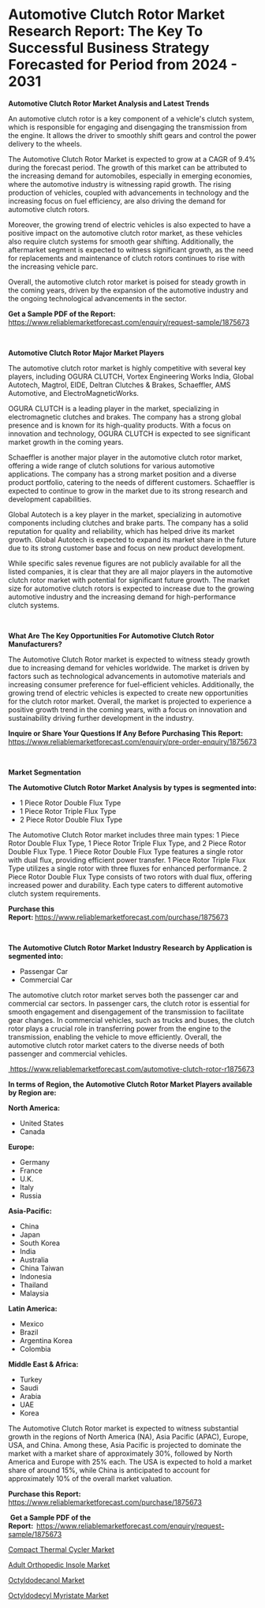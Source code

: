 <p><h1>Automotive Clutch Rotor Market Research Report: The Key To Successful Business Strategy Forecasted for Period from 2024 - 2031</h1></p><p><strong>Automotive Clutch Rotor Market Analysis and Latest Trends</strong></p>
<p><p>An automotive clutch rotor is a key component of a vehicle's clutch system, which is responsible for engaging and disengaging the transmission from the engine. It allows the driver to smoothly shift gears and control the power delivery to the wheels.</p><p>The Automotive Clutch Rotor Market is expected to grow at a CAGR of 9.4% during the forecast period. The growth of this market can be attributed to the increasing demand for automobiles, especially in emerging economies, where the automotive industry is witnessing rapid growth. The rising production of vehicles, coupled with advancements in technology and the increasing focus on fuel efficiency, are also driving the demand for automotive clutch rotors.</p><p>Moreover, the growing trend of electric vehicles is also expected to have a positive impact on the automotive clutch rotor market, as these vehicles also require clutch systems for smooth gear shifting. Additionally, the aftermarket segment is expected to witness significant growth, as the need for replacements and maintenance of clutch rotors continues to rise with the increasing vehicle parc.</p><p>Overall, the automotive clutch rotor market is poised for steady growth in the coming years, driven by the expansion of the automotive industry and the ongoing technological advancements in the sector.</p></p>
<p><strong>Get a Sample PDF of the Report:&nbsp;</strong> <a href="https://www.reliablemarketforecast.com/enquiry/request-sample/1875673">https://www.reliablemarketforecast.com/enquiry/request-sample/1875673</a></p>
<p>&nbsp;</p>
<p><strong>Automotive Clutch Rotor Major Market Players</strong></p>
<p><p>The automotive clutch rotor market is highly competitive with several key players, including OGURA CLUTCH, Vortex Engineering Works India, Global Autotech, Magtrol, EIDE, Deltran Clutches & Brakes, Schaeffler, AMS Automotive, and ElectroMagneticWorks.</p><p>OGURA CLUTCH is a leading player in the market, specializing in electromagnetic clutches and brakes. The company has a strong global presence and is known for its high-quality products. With a focus on innovation and technology, OGURA CLUTCH is expected to see significant market growth in the coming years.</p><p>Schaeffler is another major player in the automotive clutch rotor market, offering a wide range of clutch solutions for various automotive applications. The company has a strong market position and a diverse product portfolio, catering to the needs of different customers. Schaeffler is expected to continue to grow in the market due to its strong research and development capabilities.</p><p>Global Autotech is a key player in the market, specializing in automotive components including clutches and brake parts. The company has a solid reputation for quality and reliability, which has helped drive its market growth. Global Autotech is expected to expand its market share in the future due to its strong customer base and focus on new product development.</p><p>While specific sales revenue figures are not publicly available for all the listed companies, it is clear that they are all major players in the automotive clutch rotor market with potential for significant future growth. The market size for automotive clutch rotors is expected to increase due to the growing automotive industry and the increasing demand for high-performance clutch systems.</p></p>
<p>&nbsp;</p>
<p><strong>What Are The Key Opportunities For Automotive Clutch Rotor Manufacturers?</strong></p>
<p><p>The Automotive Clutch Rotor market is expected to witness steady growth due to increasing demand for vehicles worldwide. The market is driven by factors such as technological advancements in automotive materials and increasing consumer preference for fuel-efficient vehicles. Additionally, the growing trend of electric vehicles is expected to create new opportunities for the clutch rotor market. Overall, the market is projected to experience a positive growth trend in the coming years, with a focus on innovation and sustainability driving further development in the industry.</p></p>
<p><strong>Inquire or Share Your Questions If Any Before Purchasing This Report:</strong> <a href="https://www.reliablemarketforecast.com/enquiry/pre-order-enquiry/1875673">https://www.reliablemarketforecast.com/enquiry/pre-order-enquiry/1875673</a></p>
<p>&nbsp;</p>
<p><strong>Market Segmentation</strong></p>
<p><strong>The Automotive Clutch Rotor Market Analysis by types is segmented into:</strong></p>
<p><ul><li>1 Piece Rotor Double Flux Type</li><li>1 Piece Rotor Triple Flux Type</li><li>2 Piece Rotor Double Flux Type</li></ul></p>
<p><p>The Automotive Clutch Rotor market includes three main types: 1 Piece Rotor Double Flux Type, 1 Piece Rotor Triple Flux Type, and 2 Piece Rotor Double Flux Type. 1 Piece Rotor Double Flux Type features a single rotor with dual flux, providing efficient power transfer. 1 Piece Rotor Triple Flux Type utilizes a single rotor with three fluxes for enhanced performance. 2 Piece Rotor Double Flux Type consists of two rotors with dual flux, offering increased power and durability. Each type caters to different automotive clutch system requirements.</p></p>
<p><strong>Purchase this Report:&nbsp;</strong><a href="https://www.reliablemarketforecast.com/purchase/1875673">https://www.reliablemarketforecast.com/purchase/1875673</a></p>
<p>&nbsp;</p>
<p><strong>The Automotive Clutch Rotor Market Industry Research by Application is segmented into:</strong></p>
<p><ul><li>Passengar Car</li><li>Commercial Car</li></ul></p>
<p><p>The automotive clutch rotor market serves both the passenger car and commercial car sectors. In passenger cars, the clutch rotor is essential for smooth engagement and disengagement of the transmission to facilitate gear changes. In commercial vehicles, such as trucks and buses, the clutch rotor plays a crucial role in transferring power from the engine to the transmission, enabling the vehicle to move efficiently. Overall, the automotive clutch rotor market caters to the diverse needs of both passenger and commercial vehicles.</p></p>
<p><a href="https://www.reliablemarketforecast.com/automotive-clutch-rotor-r1875673">&nbsp;https://www.reliablemarketforecast.com/automotive-clutch-rotor-r1875673</a></p>
<p><strong>In terms of Region, the Automotive Clutch Rotor Market Players available by Region are:</strong></p>
<p>
    <p> <strong> North America: </strong>
        <ul>
            <li>United States</li>
            <li>Canada</li>
        </ul>
        </p> 
    <p> <strong> Europe: </strong>
        <ul>
            <li>Germany</li>
            <li>France</li>
            <li>U.K.</li>
            <li>Italy</li>
            <li>Russia</li>
        </ul>
        </p> 
    <p> <strong> Asia-Pacific: </strong>
        <ul>
            <li>China</li>
            <li>Japan</li>
            <li>South Korea</li>
            <li>India</li>
            <li>Australia</li>
            <li>China Taiwan</li>
            <li>Indonesia</li>
            <li>Thailand</li>
            <li>Malaysia</li>
        </ul>
        </p> 
    <p> <strong> Latin America: </strong>
        <ul>
            <li>Mexico</li>
            <li>Brazil</li>
            <li>Argentina Korea</li>
            <li>Colombia</li>
        </ul>
        </p> 
    <p> <strong> Middle East & Africa: </strong>
        <ul>
            <li>Turkey</li>
            <li>Saudi</li>
            <li>Arabia</li>
            <li>UAE</li>
            <li>Korea</li>
        </ul>
    </p>
    </p>
<p><p>The Automotive Clutch Rotor market is expected to witness substantial growth in the regions of North America (NA), Asia Pacific (APAC), Europe, USA, and China. Among these, Asia Pacific is projected to dominate the market with a market share of approximately 30%, followed by North America and Europe with 25% each. The USA is expected to hold a market share of around 15%, while China is anticipated to account for approximately 10% of the overall market valuation.</p></p>
<p><strong>Purchase this Report: </strong><a href="https://www.reliablemarketforecast.com/purchase/1875673">https://www.reliablemarketforecast.com/purchase/1875673</a></p>
<p>&nbsp;<strong>Get a Sample PDF of the Report:&nbsp;&nbsp;</strong><a href="https://www.reliablemarketforecast.com/enquiry/request-sample/1875673">https://www.reliablemarketforecast.com/enquiry/request-sample/1875673</a></p>
<p><strong></strong></p>
<p><p><a href="https://medium.com/@clairhane_9803/compact-thermal-cycler-market-industry-trends-and-forecast-for-period-from-2024-to-2031-62dddf9b14b1">Compact Thermal Cycler Market</a></p><p><a href="https://medium.com/@jeniw10236654655/market-forecast-global-adult-orthopedic-insole-trends-and-impact-analysis-2024-2031-by-6ae15f222deb">Adult Orthopedic Insole Market</a></p><p><a href="https://github.com/SheilaBruen2023/Market-Research-Report-List-2/blob/main/octyldodecanol-market.md">Octyldodecanol Market</a></p><p><a href="https://github.com/marthawweekle/Market-Research-Report-List-2/blob/main/octyldodecyl-myristate-market.md">Octyldodecyl Myristate Market</a></p></p>